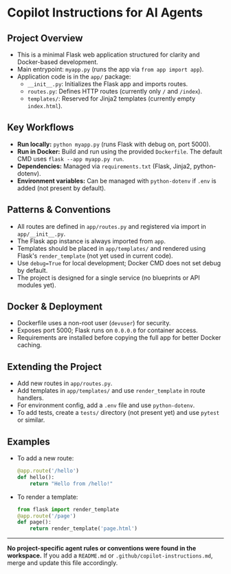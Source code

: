 # Copilot Instructions for AI Agents

## Project Overview
- This is a minimal Flask web application structured for clarity and Docker-based development.
- Main entrypoint: `myapp.py` (runs the app via `from app import app`).
- Application code is in the `app/` package:
  - `__init__.py`: Initializes the Flask app and imports routes.
  - `routes.py`: Defines HTTP routes (currently only `/` and `/index`).
  - `templates/`: Reserved for Jinja2 templates (currently empty `index.html`).

## Key Workflows
- **Run locally:** `python myapp.py` (runs Flask with debug on, port 5000).
- **Run in Docker:** Build and run using the provided `Dockerfile`. The default CMD uses `flask --app myapp.py run`.
- **Dependencies:** Managed via `requirements.txt` (Flask, Jinja2, python-dotenv).
- **Environment variables:** Can be managed with `python-dotenv` if `.env` is added (not present by default).

## Patterns & Conventions
- All routes are defined in `app/routes.py` and registered via import in `app/__init__.py`.
- The Flask app instance is always imported from `app`.
- Templates should be placed in `app/templates/` and rendered using Flask's `render_template` (not yet used in current code).
- Use `debug=True` for local development; Docker CMD does not set debug by default.
- The project is designed for a single service (no blueprints or API modules yet).

## Docker & Deployment
- Dockerfile uses a non-root user (`devuser`) for security.
- Exposes port 5000; Flask runs on `0.0.0.0` for container access.
- Requirements are installed before copying the full app for better Docker caching.

## Extending the Project
- Add new routes in `app/routes.py`.
- Add templates in `app/templates/` and use `render_template` in route handlers.
- For environment config, add a `.env` file and use `python-dotenv`.
- To add tests, create a `tests/` directory (not present yet) and use `pytest` or similar.

## Examples
- To add a new route:
  ```python
  @app.route('/hello')
  def hello():
      return "Hello from /hello!"
  ```
- To render a template:
  ```python
  from flask import render_template
  @app.route('/page')
  def page():
      return render_template('page.html')
  ```

---

**No project-specific agent rules or conventions were found in the workspace.**
If you add a `README.md` or `.github/copilot-instructions.md`, merge and update this file accordingly.
